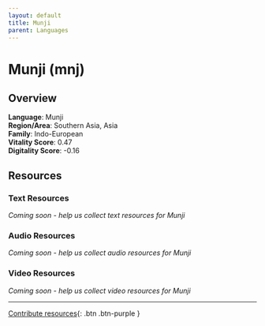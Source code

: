 ```yaml
---
layout: default
title: Munji
parent: Languages
---
```


# Munji (mnj)

## Overview

**Language**: Munji  
**Region/Area**: Southern Asia, Asia  
**Family**: Indo-European  
**Vitality Score**: 0.47  
**Digitality Score**: -0.16  

## Resources

### Text Resources
*Coming soon - help us collect text resources for Munji*

### Audio Resources
*Coming soon - help us collect audio resources for Munji*

### Video Resources
*Coming soon - help us collect video resources for Munji*

---

[Contribute resources](https://fairtrain.github.io/){: .btn .btn-purple }
